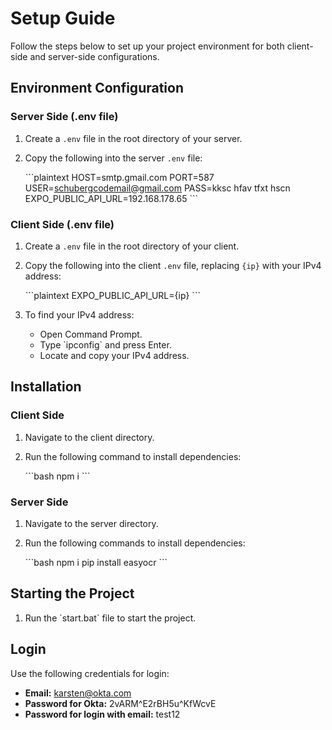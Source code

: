 
# Setup Guide

Follow the steps below to set up your project environment for both client-side and server-side configurations.

## Environment Configuration

### Server Side (.env file)

1. Create a `.env` file in the root directory of your server.
2. Copy the following into the server `.env` file:

   \`\`\`plaintext
   HOST=smtp.gmail.com
   PORT=587
   USER=schubergcodemail@gmail.com
   PASS=kksc hfav tfxt hscn
   EXPO_PUBLIC_API_URL=192.168.178.65
   \`\`\`

### Client Side (.env file)

1. Create a `.env` file in the root directory of your client.
2. Copy the following into the client `.env` file, replacing `{ip}` with your IPv4 address:

   \`\`\`plaintext
   EXPO_PUBLIC_API_URL={ip}
   \`\`\`

3. To find your IPv4 address:
   - Open Command Prompt.
   - Type \`ipconfig\` and press Enter.
   - Locate and copy your IPv4 address.

## Installation

### Client Side

1. Navigate to the client directory.
2. Run the following command to install dependencies:

   \`\`\`bash
   npm i
   \`\`\`

### Server Side

1. Navigate to the server directory.
2. Run the following commands to install dependencies:

   \`\`\`bash
   npm i
   pip install easyocr
   \`\`\`

## Starting the Project

1. Run the \`start.bat\` file to start the project.

## Login

Use the following credentials for login:

- **Email:** karsten@okta.com
- **Password for Okta:** 2vARM^E2rBH5u^KfWcvE
- **Password for login with email:** test12
